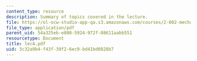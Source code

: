 ```yaml
---
content_type: resource
description: Summary of topics covered in the lecture.
file: https://ol-ocw-studio-app-qa.s3.amazonaws.com/courses/2-002-mechanics-and-materials-ii-spring-2004/3c32a9b4f43f39f26ec9bd41bd0828b7_lec4.pdf
file_type: application/pdf
parent_uid: 54a325eb-e800-5924-972f-08611aabb551
resourcetype: Document
title: lec4.pdf
uid: 3c32a9b4-f43f-39f2-6ec9-bd41bd0828b7
---
```

